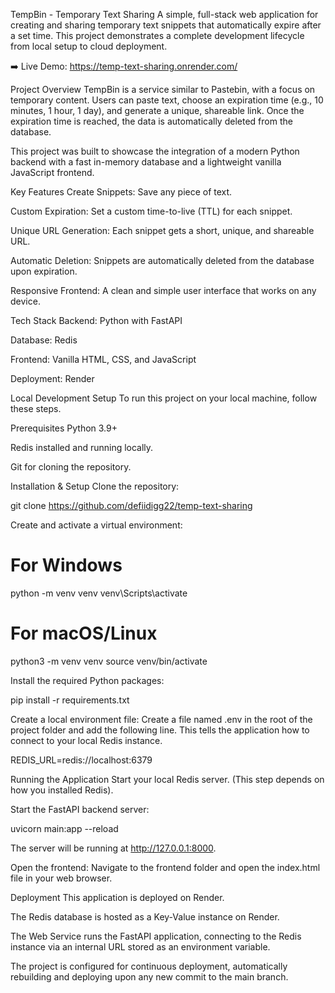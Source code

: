 TempBin - Temporary Text Sharing
A simple, full-stack web application for creating and sharing temporary text snippets that automatically expire after a set time. This project demonstrates a complete development lifecycle from local setup to cloud deployment.

➡️ Live Demo: https://temp-text-sharing.onrender.com/

Project Overview
TempBin is a service similar to Pastebin, with a focus on temporary content. Users can paste text, choose an expiration time (e.g., 10 minutes, 1 hour, 1 day), and generate a unique, shareable link. Once the expiration time is reached, the data is automatically deleted from the database.

This project was built to showcase the integration of a modern Python backend with a fast in-memory database and a lightweight vanilla JavaScript frontend.

Key Features
Create Snippets: Save any piece of text.

Custom Expiration: Set a custom time-to-live (TTL) for each snippet.

Unique URL Generation: Each snippet gets a short, unique, and shareable URL.

Automatic Deletion: Snippets are automatically deleted from the database upon expiration.

Responsive Frontend: A clean and simple user interface that works on any device.

Tech Stack
Backend: Python with FastAPI

Database: Redis

Frontend: Vanilla HTML, CSS, and JavaScript

Deployment: Render

Local Development Setup
To run this project on your local machine, follow these steps.

Prerequisites
Python 3.9+

Redis installed and running locally.

Git for cloning the repository.

Installation & Setup
Clone the repository:

git clone https://github.com/defiidigg22/temp-text-sharing


Create and activate a virtual environment:

# For Windows
python -m venv venv
venv\Scripts\activate

# For macOS/Linux
python3 -m venv venv
source venv/bin/activate

Install the required Python packages:

pip install -r requirements.txt

Create a local environment file:
Create a file named .env in the root of the project folder and add the following line. This tells the application how to connect to your local Redis instance.

REDIS_URL=redis://localhost:6379

Running the Application
Start your local Redis server. (This step depends on how you installed Redis).

Start the FastAPI backend server:

uvicorn main:app --reload

The server will be running at http://127.0.0.1:8000.

Open the frontend:
Navigate to the frontend folder and open the index.html file in your web browser.

Deployment
This application is deployed on Render.

The Redis database is hosted as a Key-Value instance on Render.

The Web Service runs the FastAPI application, connecting to the Redis instance via an internal URL stored as an environment variable.

The project is configured for continuous deployment, automatically rebuilding and deploying upon any new commit to the main branch.
